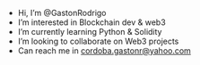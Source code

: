 - Hi, I’m @GastonRodrigo
- I’m interested in Blockchain dev & web3
- I’m currently learning Python & Solidity
- I’m looking to collaborate on Web3 projects
- Can reach me in cordoba.gastonr@yahoo.com

<!---
GastonRodrigo/GastonRodrigo is a ✨ special ✨ repository because its `README.md` (this file) appears on your GitHub profile.
You can click the Preview link to take a look at your changes.
--->

